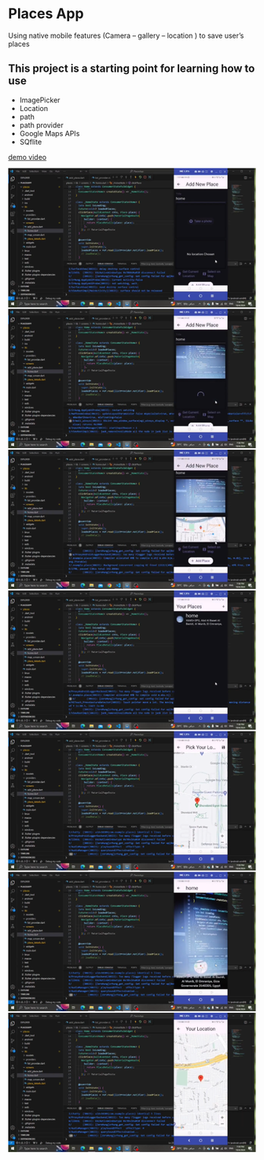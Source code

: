 # Places App

Using native mobile features (Camera – gallery – location ) to save user’s places 

## This project is a starting point for learning how to use
- ImagePicker 
- Location 
- path
- path provider
- Google Maps APIs
- SQflite 


[demo video](https://drive.google.com/file/d/1ZbBhDt7opSj6Zmj01qn9xb-RVICsSjeV/view?usp=drive_link)

![alt text](image.png)
![alt text](image-1.png)
![alt text](image-2.png)
![alt text](image-3.png)
![alt text](image-4.png)
![alt text](image-5.png)
![alt text](image-6.png)
